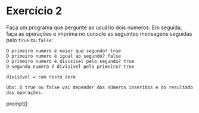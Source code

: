 # Exercício 2

Faça um programa que pergunte ao usuário dois números. Em seguida, faça as operações e imprima no console as seguintes mensagens seguidas pelo `true` ou `false`:

```
O primeiro numero é maior que segundo? true
O primeiro numero é igual ao segundo? false
O primeiro numero é divisível pelo segundo? true
O segundo numero é divisível pelo primeiro? true

divisível = com resto zero

Obs: O true ou false vai depender dos números inseridos e do resultado das operações.
```

prompt()
